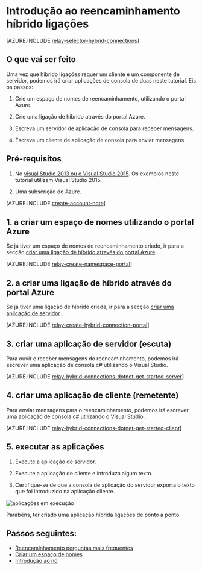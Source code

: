 <properties
    pageTitle="Introdução ao reencaminhamento híbrido ligações | Microsoft Azure"
    description="Como escrever uma aplicação de consola do c# para ligações de híbrido"
    services="service-bus"
    documentationCenter=".net"
    authors="jtaubensee"
    manager="timlt"
    editor=""/>

<tags
    ms.service="service-bus"
    ms.devlang="tbd"
    ms.topic="hero-article"
    ms.tgt_pltfrm="dotnet"
    ms.workload="na"
    ms.date="10/28/2016"
    ms.author="jotaub"/>

# <a name="get-started-with-relay-hybrid-connections"></a>Introdução ao reencaminhamento híbrido ligações

[AZURE.INCLUDE [relay-selector-hybrid-connections](../../includes/relay-selector-hybrid-connections.md)]

## <a name="what-will-be-accomplished"></a>O que vai ser feito

Uma vez que híbrido ligações requer um cliente e um componente de servidor, podemos irá criar aplicações de consola de duas neste tutorial. Eis os passos:

1. Crie um espaço de nomes de reencaminhamento, utilizando o portal Azure.

2. Crie uma ligação de híbrido através do portal Azure.

3. Escreva um servidor de aplicação de consola para receber mensagens.

4. Escreva um cliente de aplicação de consola para enviar mensagens.

## <a name="prerequisites"></a>Pré-requisitos

1. No [visual Studio 2013 ou o Visual Studio 2015](http://www.visualstudio.com). Os exemplos neste tutorial utilizam Visual Studio 2015.

2. Uma subscrição do Azure.

[AZURE.INCLUDE [create-account-note](../../includes/create-account-note.md)]

## <a name="1-create-a-namespace-using-the-azure-portal"></a>1. a criar um espaço de nomes utilizando o portal Azure

Se já tiver um espaço de nomes de reencaminhamento criado, ir para a secção [criar uma ligação de híbrido através do portal Azure](#2-create-a-hybrid-connection-using-the-azure-portal) .

[AZURE.INCLUDE [relay-create-namespace-portal](../../includes/relay-create-namespace-portal.md)]

## <a name="2-create-a-hybrid-connection-using-the-azure-portal"></a>2. a criar uma ligação de híbrido através do portal Azure

Se já tiver uma ligação de híbrido criada, ir para a secção [criar uma aplicação de servidor](#3-create-a-server-application-listener) .

[AZURE.INCLUDE [relay-create-hybrid-connection-portal](../../includes/relay-create-hybrid-connection-portal.md)]

## <a name="3-create-a-server-application-listener"></a>3. criar uma aplicação de servidor (escuta)

Para ouvir e receber mensagens do reencaminhamento, podemos irá escrever uma aplicação de consola c# utilizando o Visual Studio.

[AZURE.INCLUDE [relay-hybrid-connections-dotnet-get-started-server](../../includes/relay-hybrid-connections-dotnet-get-started-server.md)]

## <a name="4-create-a-client-application-sender"></a>4. criar uma aplicação de cliente (remetente)

Para enviar mensagens para o reencaminhamento, podemos irá escrever uma aplicação de consola c# utilizando o Visual Studio.

[AZURE.INCLUDE [relay-hybrid-connections-dotnet-get-started-client](../../includes/relay-hybrid-connections-dotnet-get-started-client.md)]

## <a name="5-run-the-applications"></a>5. executar as aplicações

1. Execute a aplicação de servidor.

2. Execute a aplicação de cliente e introduza algum texto.

3. Certifique-se de que a consola de aplicação do servidor exporta o texto que foi introduzido na aplicação cliente.

![aplicações em execução](./media/relay-hybrid-connections-dotnet-get-started/running-applications.png)

Parabéns, ter criado uma aplicação híbrida ligações de ponto a ponto.

## <a name="next-steps"></a>Passos seguintes:

- [Reencaminhamento perguntas mais frequentes](relay-faq.md)
- [Criar um espaço de nomes](relay-create-namespace-portal.md)
- [Introdução ao nó](relay-hybrid-connections-node-get-started.md)